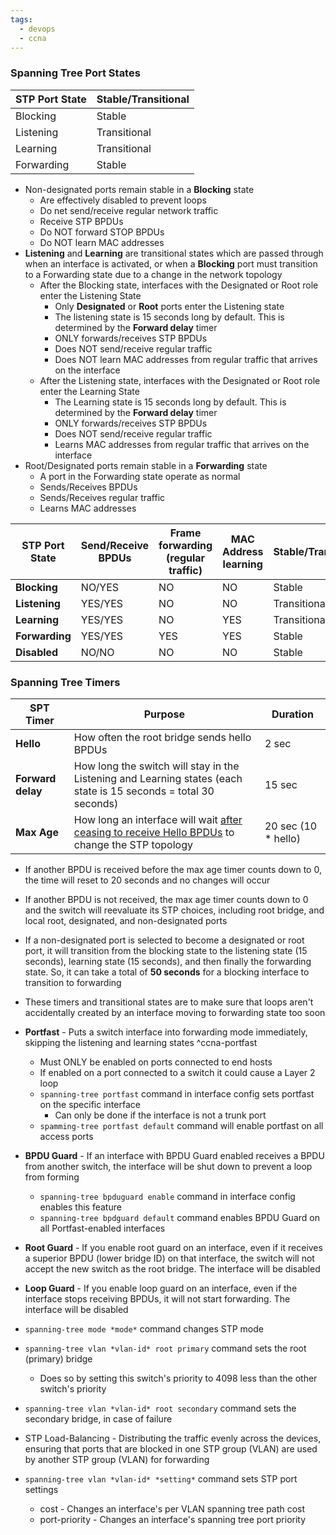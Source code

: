 ```yaml
---
tags:
  - devops
  - ccna
---
```

### Spanning Tree Port States

| STP Port State | Stable/Transitional |
| -------------- | ------------------- |
| Blocking       | Stable              |
| Listening      | Transitional        |
| Learning       | Transitional        |
| Forwarding     | Stable              |
- Non-designated ports remain stable in a **Blocking** state
	- Are effectively disabled to prevent loops
	- Do net send/receive regular network traffic
	- Receive STP BPDUs
	- Do NOT forward STOP BPDUs
	- Do NOT learn MAC addresses
- **Listening** and **Learning** are transitional states which are passed through when an interface is activated, or when a **Blocking** port must transition to a Forwarding state due to a change in the network topology
	- After the Blocking state, interfaces with the Designated or Root role enter the Listening State
		- Only **Designated** or **Root** ports enter the Listening state
		- The listening state is 15 seconds long by default. This is determined by the **Forward delay** timer
		- ONLY forwards/receives STP BPDUs
		- Does NOT send/receive regular traffic
		- Does NOT learn MAC addresses from regular traffic that arrives on the interface
	- After the Listening state, interfaces with the Designated or Root role enter the Learning State
		-  The Learning state is 15 seconds long by default. This is determined by the **Forward delay** timer
		-  ONLY forwards/receives STP BPDUs
		- Does NOT send/receive regular traffic
		- Learns MAC addresses from regular traffic that arrives on the interface
- Root/Designated ports remain stable in a **Forwarding** state
	- A port in the Forwarding state operate as normal
	- Sends/Receives BPDUs
	- Sends/Receives regular traffic
	- Learns MAC addresses

| STP Port State | Send/Receive BPDUs | Frame forwarding (regular traffic) | MAC Address learning | Stable/Transitional |
| -------------- | ------------------ | ---------------------------------- | -------------------- | ------------------- |
| **Blocking**   | NO/YES             | NO                                 | NO                   | Stable              |
| **Listening**  | YES/YES            | NO                                 | NO                   | Transitional        |
| **Learning**   | YES/YES            | NO                                 | YES                  | Transitional        |
| **Forwarding** | YES/YES            | YES                                | YES                  | Stable              |
| **Disabled**   | NO/NO              | NO                                 | NO                   | Stable              |
### Spanning Tree Timers

| SPT Timer         | Purpose                                                                                                          | Duration            |
| ----------------- | ---------------------------------------------------------------------------------------------------------------- | ------------------- |
| **Hello**         | How often the root bridge sends hello BPDUs                                                                      | 2 sec               |
| **Forward delay** | How long the switch will stay in the Listening and Learning states (each state is 15 seconds = total 30 seconds) | 15 sec              |
| **Max Age**       | How long an interface will wait <u>after ceasing to receive Hello BPDUs</u> to change the STP topology           | 20 sec (10 * hello) |
- If another BPDU is received before the max age timer counts down to 0, the time will reset to 20 seconds and no changes will occur
- If another BPDU is not received, the max age timer counts down to 0 and the switch will reevaluate its STP choices, including root bridge, and local root, designated, and non-designated ports
- If a non-designated port is selected to become a designated or root port, it will transition from the blocking state to the listening state (15 seconds), learning state (15 seconds), and then finally the forwarding state. So, it can take a total of **50 seconds** for a blocking interface to transition to forwarding
- These timers and transitional states are to make sure that loops aren't accidentally created by an interface moving to forwarding state too soon


- **Portfast** - Puts a switch interface into forwarding mode immediately, skipping the listening and learning states ^ccna-portfast
	- Must ONLY be enabled on ports connected to end hosts
	- If enabled on a port connected to a switch it could cause a Layer 2 loop
	- `spanning-tree portfast` command in interface config sets portfast on the specific interface
		- Can only be done if the interface is not a trunk port
	- `spamming-tree portfast default` command will enable portfast on all access ports
- **BPDU Guard** - If an interface with BPDU Guard enabled receives a BPDU from another switch, the interface will be shut down to prevent a loop from forming
	- `spanning-tree bpduguard enable` command in interface config enables this feature
	- `spanning-tree bpdguard default` command enables BPDU Guard on all Portfast-enabled interfaces
- **Root Guard** - If you enable root guard on an interface, even if it receives a superior BPDU (lower bridge ID) on that interface, the switch will not accept the new switch as the root bridge. The interface will be disabled
- **Loop Guard** - If you enable loop guard on an interface, even if the interface stops receiving BPDUs, it will not start forwarding. The interface will be disabled
  
  
- `spanning-tree mode *mode*` command changes STP mode
- `spanning-tree vlan *vlan-id* root primary` command sets the root (primary) bridge
	- Does so by setting this switch's priority to 4098 less than the other switch's priority
- `spanning-tree vlan *vlan-id* root secondary` command sets the secondary bridge, in case of failure
- STP Load-Balancing - Distributing the traffic evenly across the devices, ensuring that ports that are blocked in one STP group (VLAN) are used by another STP group (VLAN) for forwarding
- `spanning-tree vlan *vlan-id* *setting*` command sets STP port settings
	- cost - Changes an interface's per VLAN spanning tree path cost
	- port-priority - Changes an interface's spanning tree port priority